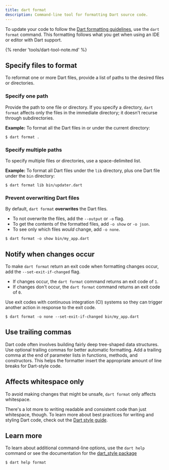 ```yaml
---
title: dart format
description: Command-line tool for formatting Dart source code.
---
```


To update your code to follow the
[Dart formatting guidelines][dart-guidelines],
use the `dart format` command.
This formatting follows what you get
when using an IDE or editor with Dart support.

{% render 'tools/dart-tool-note.md' %}

## Specify files to format

To reformat one or more Dart files,
provide a list of paths to the desired files or directories.

### Specify one path

Provide the path to one file or directory.
If you specify a directory, `dart format` affects only the files in the
immediate directory; it doesn't recurse through subdirectories.

**Example:** To format all the Dart files in or under the current directory:

```console
$ dart format .
```

### Specify multiple paths

To specify multiple files or directories, use a space-delimited list.

**Example:** To format all Dart files under the `lib` directory,
plus one Dart file under the `bin` directory:

```console
$ dart format lib bin/updater.dart 
```

### Prevent overwriting Dart files

By default, `dart format` **overwrites** the Dart files.

* To not overwrite the files, add the `--output` or `-o` flag.
* To get the contents of the formatted files, add `-o show` or `-o json`.
* To see only which files _would_ change, add `-o none`.

```console
$ dart format -o show bin/my_app.dart
```

## Notify when changes occur

To make `dart format` return an exit code when formatting changes occur,
add the `--set-exit-if-changed` flag.

* If changes occur, the `dart format` command returns an exit code of `1`.
* If changes don't occur, the `dart format` command returns an exit code of `0`.

Use exit codes with continuous integration (CI) systems
so they can trigger another action in response to the exit code.

```console
$ dart format -o none --set-exit-if-changed bin/my_app.dart
```

## Use trailing commas

Dart code often involves building fairly deep tree-shaped data structures.
Use optional trailing commas for better automatic formatting.
Add a trailing comma at the end of parameter lists in functions, methods,
and constructors.
This helps the formatter insert the appropriate amount of line breaks for
Dart-style code.

## Affects whitespace only

To avoid making changes that might be unsafe,
`dart format` only affects whitespace.

There's a lot more to writing readable and
consistent code than just whitespace, though.
To learn more about best practices for writing and styling Dart code,
check out the [Dart style guide][].

## Learn more

To learn about additional command-line options,
use the `dart help` command or see the documentation for the
[dart_style package][dart_style]

```console
$ dart help format
```

[Dart style guide]: /effective-dart/style
[dart_style]: {{site.pub-pkg}}/dart_style
[dart-guidelines]: /effective-dart/style#formatting
